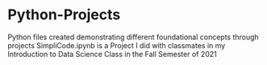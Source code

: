 # Python-Projects
Python files created demonstrating different foundational concepts through projects
SimpliCode.ipynb is a Project I did with classmates in my Introduction to Data Science Class in the Fall Semester of 2021




